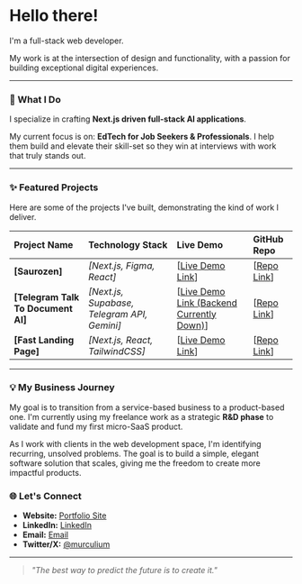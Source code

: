 # Hello there!

I'm a full-stack web developer.

My work is at the intersection of design and functionality, with a passion for building exceptional digital experiences.

---

### 🚀 What I Do

I specialize in crafting **Next.js driven full-stack AI applications**.

My current focus is on: **EdTech for Job Seekers & Professionals**. I help them build and elevate their skill-set so they win at interviews with work that truly stands out.

---

### ✨ Featured Projects

Here are some of the projects I've built, demonstrating the kind of work I deliver.

| Project Name | Technology Stack | Live Demo | GitHub Repo |
| :--- | :--- | :--- | :--- |
| **[Saurozen]** | _[Next.js, Figma, React]_ | [[Live Demo Link](https://saurozen.vercel.app/)] | [[Repo Link](https://github.com/m-urculu/saurozen-ecom?tab=readme-ov-file)] |
| **[Telegram Talk To Document AI]** | _[Next.js, Supabase, Telegram API, Gemini]_ | [[Live Demo Link (Backend Currently Down)](https://docbot-ai-five.vercel.app/)] | [[Repo Link](https://github.com/m-urculu/telegram-doc-bot)] |
| **[Fast Landing Page]** | _[Next.js, React, TailwindCSS]_ | [[Live Demo Link](https://fastlandingpage-site.vercel.app/)] | [[Repo Link](https://github.com/m-urculu/fastlandingpage-site)] |

---

### 💡 My Business Journey

My goal is to transition from a service-based business to a product-based one. I'm currently using my freelance work as a strategic **R&D phase** to validate and fund my first micro-SaaS product.

As I work with clients in the web development space, I'm identifying recurring, unsolved problems. The goal is to build a simple, elegant software solution that scales, giving me the freedom to create more impactful products.

### 🌐 Let's Connect

- **Website:** [Portfolio Site](https://marcelo-portfolio-five.vercel.app/)
- **LinkedIn:** [LinkedIn](https://www.linkedin.com/in/marcelo-oliveira-1445b5222/)
- **Email:** [Email](mailto:mrcel@gmail.com)
- **Twitter/X:** [@murculium](https://x.com/murculium)

---

> *"The best way to predict the future is to create it."*
